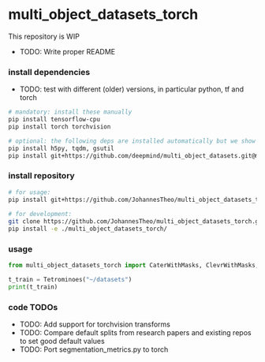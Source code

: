# multi_object_datasets_torch

This repository is WIP

- TODO: Write proper README

### install dependencies

- TODO: test with different (older) versions, in particular python, tf and torch

 ```bash
 # mandatory: install these manually
 pip install tensorflow-cpu
 pip install torch torchvision

 # optional: the following deps are installed automatically but we show them here for transparency
 pip install h5py, tqdm, gsutil 
 pip install git+https://github.com/deepmind/multi_object_datasets.git@main
 ```

### install repository

```bash
# for usage:
pip install git+https://github.com/JohannesTheo/multi_object_datasets_torch.git@master
 
# for development:
git clone https://github.com/JohannesTheo/multi_object_datasets_torch.git && \
pip install -e ./multi_object_datasets_torch/
 ```

### usage

```python
from multi_object_datasets_torch import CaterWithMasks, ClevrWithMasks, MultiDSprites, ObjectsRoom, Tetrominoes

t_train = Tetrominoes("~/datasets")
print(t_train)
```

### code TODOs

- TODO: Add support for torchvision transforms 
- TODO: Compare default splits from research papers and existing repos to set good default values
- TODO: Port segmentation_metrics.py to torch
